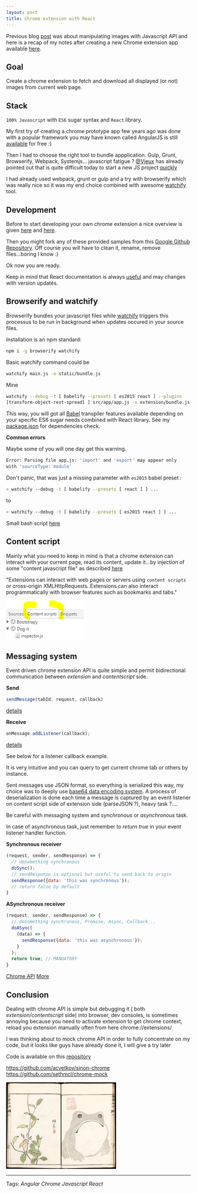 ```yaml
---
layout: post
title: Chrome extension with React
---
```


Previous blog [post](http://www.darul.io/post/2016-01-14_canvas-image-and-data-uri) was about manipulating images with Javascript API and here is a recap of my notes after creating a new Chrome extension app available [here](https://chrome.google.com/webstore/detail/dog-it/bcceanhkdnodhlglnggnepecgoemgmmg/related).

## Goal

Create a chrome extension to fetch and download all displayed (or not) images from current web page.

## Stack

`100% Javascript` with `ES6` sugar syntax and `React` library.

My first try of creating a chrome prototype app few years ago was done with a popular framework you may have known called AngularJS is still [available](https://chrome.google.com/webstore/detail/bootstrapy/kjgakbmoeokpdkpjefebfnhmclfiiofg) for free :)

Then I had to choose the right tool to bundle appplication. Gulp, Grunt, Browserify, Webpack, Systemjs... javascript fatigue ? [@Vjeux](https://twitter.com/Vjeux) has already pointed out that is quite difficult today to start a new JS project [quickly](http://blog.vjeux.com/2015/javascript/challenge-best-javascript-setup-for-quick-prototyping.html)

I had already used webpack, grunt or gulp and a try with browserify which was really nice so it was my end choice combined with awesome [watchify](https://github.com/substack/watchify) tool.

## Development

Before to start developing your own chrome extension a nice overview is given [here](https://developer.chrome.com/extensions/overview) and [here](https://developer.chrome.com/extensions/getstarted).

Then you might fork any of these provided samples from this [Google Github Repository](https://github.com/GoogleChrome/chrome-app-samples/tree/master/samples). Off course you will have to clean it, rename, remove files...boring I know :)

Ok now you are ready. 

Keep in mind that React documentation is always [useful](https://facebook.github.io/react/docs/getting-started.html) and may changes with version updates.

## Browserify and watchify

Browserify bundles your javascript files while [watchify](https://github.com/substack/watchify) triggers this processus to be run in background when updates occured in your source files.

Installation is an npm standard:

```bash
npm i -g browserify watchify
```

Basic watchify command could be 

```bash
watchify main.js -o static/bundle.js
```

Mine

```bash
watchify --debug -t [ babelify --presets [ es2015 react ] --plugins 
[transform-object-rest-spread] ] src/app/app.js -o extension/bundle.js
```

This way, you will got all [Babel](https://babeljs.io/) transpiler features available depending on your specific ES6 sugar needs combined with React library. See my [package.json](https://github.com/darul75/fetchme/blob/master/package.json) for dependencies check.

**Common errors**

Maybe some of you will one day get this warning.

```bash
Error: Parsing file app.js: 'import' and 'export' may appear only 
with 'sourceType: module'
```

Don't panic, that was just a missing parameter with `es2015` babel preset :

```bash
> watchify --debug -t [ babelify --presets [ react ] ] ...
```

to
```bash
> watchify --debug -t [ babelify --presets [ es2015 react ] ] ...
```

Small bash script [here](https://github.com/darul75/fetchme/blob/master/build.sh)

## Content script

Mainly what you need to keep in mind is that a chrome extension can interact with your current page, read its content, update it...by injection of some "content javascript file" as described [here](https://developer.chrome.com/extensions/overview#contentScripts)

"Extensions can interact with web pages or servers using `content scripts` or cross-origin XMLHttpRequests. Extensions can also interact programmatically with browser features such as bookmarks and tabs."

![Console](/images/posts/chrome-content-script.png)

## Messaging system

Event driven chrome extension API is quite simple and permit bidirectional communication between *extension* and *contentscript* side. 

**Send** 

```javascript
sendMessage(tabId, request, callback)
```

[details](https://developer.chrome.com/extensions/runtime#method-sendMessage)

**Receive**

```javascript
onMessage.addListener(callback);
```
[details](https://developer.chrome.com/extensions/runtime#event-onMessage)

See below for a listener callback example.

It is very intuitive and you can query to get current chrome tab or others by instance.

Sent messages use JSON format, so everything is serialized this way, my choice was to deeply use [base64 data encoding system](http://www.darul.io/post/2016-01-14_canvas-image-and-data-uri#data-uri-format-specification). A process of deserialization is done each time a message is captured by an event listener on content script side of extension side (parseJSON ?), heavy task ?....

Be careful with messaging system and *synchronous* or *asynchronous* task.

In case of asynchronous task, just remember to *return true* in your event listener handler function.

**Synchronous receiver**
```javascript
(request, sender, sendResponse) => {
  // doSomething synchronous
  doSync();
  // sendResponse is optional but useful to send back to origin
  sendResponse({data: 'this was synchronous'});
  // return false by default
}
```

**ASynchronous receiver**
```javascript
(request, sender, sendResponse) => {
  // doSomething synchronous, Promise, Async, Callback... 
  doASync( 
    (data) => {
      sendResponse({data: 'this was asynchronous'});
    }
  );    
  return true; // MANDATORY
}
```

[Chrome API](https://developer.chrome.com/extensions/runtime#event-onMessage)
[More](http://stackoverflow.com/questions/20077487/chrome-extension-message-passing-response-not-sent)

## Conclusion

Dealing with chrome API is simple but debugging it ( both *extension/contentscript* side) into browser, dev consoles, is sometimes annoying because you need to activate extension to get chrome context, reload you extension manually often from here chrome://extensions/

I was thinking about to mock chrome API in order to fully concentrate on my code, but it looks like guys have already done it, I will give a try later

Code is available on this [repository](https://github.com/darul75/fetchme)

https://github.com/acvetkov/sinon-chrome
https://github.com/sethmcl/chrome-mock

![Just for fun](/images/posts/frog.jpg)

----------

Tags: *Angular* *Chrome* *Javascript* *React*
